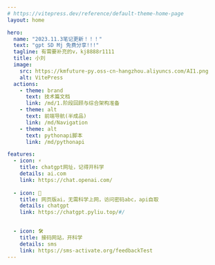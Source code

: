 ```yaml
---
# https://vitepress.dev/reference/default-theme-home-page
layout: home

hero:
  name: "2023.11.3笔记更新！！！"
  text: "gpt SD Mj 免费分享!!!"
  tagline: 有需要补充的v，kj8888r1111
  title: 小刘
  image:
    src: https://kmfuture-py.oss-cn-hangzhou.aliyuncs.com/AI1.png
    alt: VitePress
  actions:
    - theme: brand
      text: 技术篇文档
      link: /md/1.阶段回顾与综合架构准备
    - theme: alt
      text: 前端导航(半成品)
      link: /md/Navigation
    - theme: alt
      text: pythonapi脚本
      link: /md/pythonapi

features:
  - icon: ⚡️
    title: chatgpt网址，记得开科学
    details: ai.com
    link: https://chat.openai.com/
  
  - icon: 🖖
    title: 网页版ai，无需科学上网，访问密码abc，api自取
    details: chatgpt
    link: https://chatgpt.pyliu.top/#/

  
  - icon: 🛠️
    title: 接码网站，开科学
    details: sms
    link: https://sms-activate.org/feedbackTest
---
```

<!-- 🤳



## Q音(仿抖音)

移动端体验地址：https://snowcyans.gitee.io/qqshortvideo/

🛒

## Q淘

移动端体验地址：https://snowcyans.gitee.io/qamoy/

🎧

## QQ云音乐

PC体验地址：https://snowcyans.gitee.io/cloudmusic/ -->
